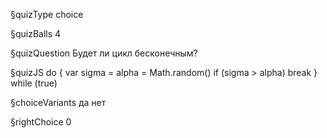§quizType
choice

§quizBalls
4

§quizQuestion
Будет ли цикл бесконечным?



§quizJS
do {
  var sigma = alpha = Math.random()
  if (sigma > alpha) break
} while (true)



§choiceVariants
да
нет


§rightChoice
0
